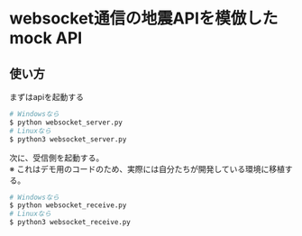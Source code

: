 # websocket通信の地震APIを模倣したmock API

## 使い方
まずはapiを起動する
```sh
# Windowsなら
$ python websocket_server.py
# Linuxなら
$ python3 websocket_server.py
```
次に、受信側を起動する。<br>
※ これはデモ用のコードのため、実際には自分たちが開発している環境に移植する。
```sh
# Windowsなら
$ python websocket_receive.py
# Linuxなら
$ python3 websocket_receive.py
```
